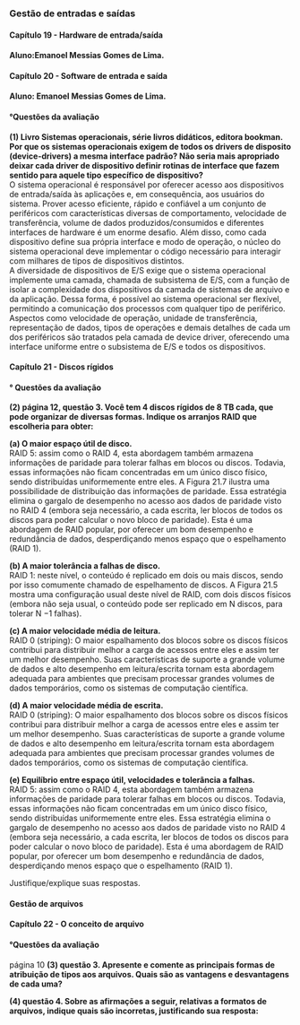### Gestão de entradas e saídas
#### Capítulo 19 - Hardware de entrada/saída
#### Aluno:Emanoel Messias Gomes de Lima.
#### Capítulo 20 - Software de entrada e saída
#### Aluno: Emanoel Messias Gomes de Lima.
#### °Questões da avaliação
<b> (1) Livro Sistemas operacionais, série livros didáticos, editora bookman. Por que os sistemas
operacionais exigem de todos os drivers de disposito (device-drivers) a mesma interface padrão?
Não seria mais apropriado deixar cada driver de dispositivo definir rotinas de interface que fazem
sentido para aquele tipo específico de dispositivo?</b><br>
O sistema operacional é responsável por oferecer acesso aos dispositivos de
entrada/saída às aplicações e, em consequência, aos usuários do sistema. Prover acesso
eficiente, rápido e confiável a um conjunto de periféricos com características diversas de
comportamento, velocidade de transferência, volume de dados produzidos/consumidos
e diferentes interfaces de hardware é um enorme desafio. Além disso, como cada
dispositivo define sua própria interface e modo de operação, o núcleo do sistema
operacional deve implementar o código necessário para interagir com milhares de tipos
de dispositivos distintos.<br> 
A diversidade de dispositivos de E/S exige que o sistema operacional
implemente uma camada, chamada de subsistema de E/S, com a função de
isolar a complexidade dos dispositivos da camada de sistemas de arquivo e da
aplicação. Dessa forma, é possível ao sistema operacional ser flexível,
permitindo a comunicação dos processos com qualquer tipo de periférico.
Aspectos como velocidade de operação, unidade de transferência,
representação de dados, tipos de operações e demais detalhes de cada um
dos periféricos são tratados pela camada de device driver, oferecendo uma
interface uniforme entre o subsistema de E/S e todos os dispositivos. 

#### Capítulo 21 - Discos rígidos
#### ° Questões da avaliação
<b>(2) página 12, questão 3. Você tem 4 discos rígidos de 8 TB cada, que pode organizar de diversas
formas. Indique os arranjos RAID que escolheria para obter:</b><br>

<b>(a) O maior espaço útil de disco.</b><br>
RAID 5: assim como o RAID 4, esta abordagem também armazena informações de
paridade para tolerar falhas em blocos ou discos. Todavia, essas informações
não ficam concentradas em um único disco físico, sendo distribuídas uniformemente entre eles. A Figura 21.7 ilustra uma possibilidade de distribuição
das informações de paridade. Essa estratégia elimina o gargalo de desempenho
no acesso aos dados de paridade visto no RAID 4 (embora seja necessário, a
cada escrita, ler blocos de todos os discos para poder calcular o novo bloco
de paridade). Esta é uma abordagem de RAID popular, por oferecer um bom
desempenho e redundância de dados, desperdiçando menos espaço que o
espelhamento (RAID 1).

<b>(b) A maior tolerância a falhas de disco.</b><br>
RAID 1: neste nível, o conteúdo é replicado em dois ou mais discos, sendo por isso
comumente chamado de espelhamento de discos. A Figura 21.5 mostra uma
configuração usual deste nível de RAID, com dois discos físicos (embora não
seja usual, o conteúdo pode ser replicado em N discos, para tolerar N −1 falhas).<br>

<b>(c) A maior velocidade média de leitura.</b><br>
RAID 0 (striping): O maior espalhamento dos blocos sobre os discos físicos contribui para distribuir
melhor a carga de acessos entre eles e assim ter um melhor desempenho. Suas
características de suporte a grande volume de dados e alto desempenho em
leitura/escrita tornam esta abordagem adequada para ambientes que precisam processar grandes volumes de dados temporários, como os sistemas de
computação científica.

<b>(d) A maior velocidade média de escrita.</b><br>
RAID 0 (striping): O maior espalhamento dos blocos sobre os discos físicos contribui para distribuir
melhor a carga de acessos entre eles e assim ter um melhor desempenho. Suas
características de suporte a grande volume de dados e alto desempenho em
leitura/escrita tornam esta abordagem adequada para ambientes que precisam processar grandes volumes de dados temporários, como os sistemas de
computação científica.

<b>(e) Equilíbrio entre espaço útil, velocidades e tolerância a falhas.</b><br>
RAID 5: assim como o RAID 4, esta abordagem também armazena informações de
paridade para tolerar falhas em blocos ou discos. Todavia, essas informações
não ficam concentradas em um único disco físico, sendo distribuídas uniformemente entre eles. 
Essa estratégia elimina o gargalo de desempenho
no acesso aos dados de paridade visto no RAID 4 (embora seja necessário, a
cada escrita, ler blocos de todos os discos para poder calcular o novo bloco
de paridade). Esta é uma abordagem de RAID popular, por oferecer um bom
desempenho e redundância de dados, desperdiçando menos espaço que o
espelhamento (RAID 1).

Justifique/explique suas respostas.

#### Gestão de arquivos
#### Capítulo 22 - O conceito de arquivo
#### °Questões da avaliação
página 10
<b>(3) questão 3. Apresente e comente as principais formas de atribuição de tipos aos arquivos.
Quais são as vantagens e desvantagens de cada uma?</b><br>



<b>(4) questão 4. Sobre as afirmações a seguir, relativas a formatos de arquivos, indique quais
são incorretas, justificando sua resposta:<b>




